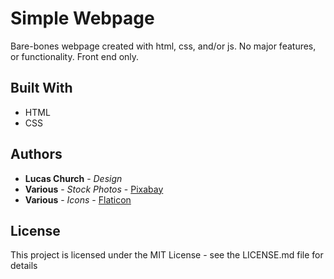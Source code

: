 # Simple Webpage

Bare-bones webpage created with html, css, and/or js. No major features, or 
functionality. Front end only.

 
## Built With
  * HTML
  * CSS

## Authors
* **Lucas Church** - *Design*
* **Various** - *Stock Photos* - [Pixabay](https://pixabay.com)
* **Various** - *Icons* - [Flaticon](https://www.flaticon.com/home)

## License

This project is licensed under the MIT License - see the LICENSE.md file 
for details
